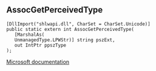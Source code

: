 ## AssocGetPerceivedType

```
[DllImport("shlwapi.dll", CharSet = CharSet.Unicode)]
public static extern int AssocGetPerceivedType(
   [MarshalAs(
   UnmanagedType.LPWStr)] string pszExt,
   out IntPtr ppszType
);
```

[Microsoft documentation](https://docs.microsoft.com/en-us/windows/win32/api/shlwapi/nf-shlwapi-assocgetperceivedtype)
